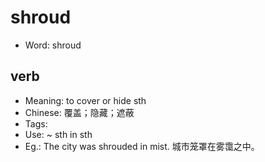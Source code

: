 # shroud

- Word: shroud

## verb

- Meaning: to cover or hide sth
- Chinese: 覆盖；隐藏；遮蔽
- Tags: 
- Use: ~ sth in sth
- Eg.: The city was shrouded in mist. 城市笼罩在雾霭之中。

